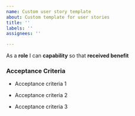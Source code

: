 ```yaml
---
name: Custom user story template
about: Custom template for user stories
title: ''
labels: ''
assignees: ''

---
```


As a **role** I can **capability** so that **received benefit**

### Acceptance Criteria

- Acceptance criteria 1

- Acceptance criteria 2

- Acceptance criteria 3

